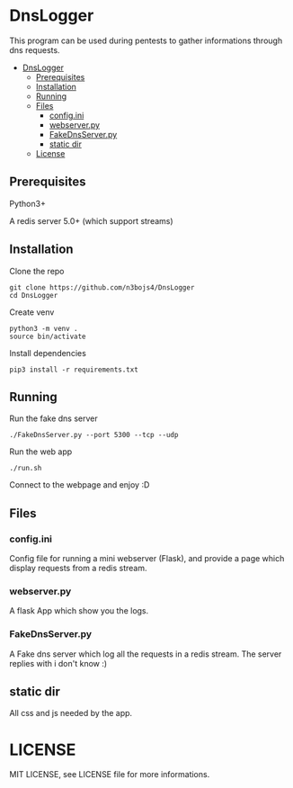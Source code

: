 # DnsLogger

This program can be used during pentests to gather informations through dns requests.

- [DnsLogger](#dnslogger)
  * [Prerequisites](#prerequisites)
  * [Installation](#installation)
  * [Running](#running)
  * [Files](#files)
    + [config.ini](#configini)
    + [webserver.py](#webserverpy)
    + [FakeDnsServer.py](#fakednsserverpy)
    + [static dir](#static-dir)
  * [License](#License)
  
## Prerequisites

Python3+

A redis server 5.0+ (which support streams)


## Installation

Clone the repo
```
git clone https://github.com/n3bojs4/DnsLogger
cd DnsLogger
```


Create venv
```
python3 -m venv .
source bin/activate
```

Install dependencies
```
pip3 install -r requirements.txt
```

## Running

Run the fake dns server
```
./FakeDnsServer.py --port 5300 --tcp --udp
```

Run the web app
```
./run.sh
```

Connect to the webpage and enjoy :D


## Files

### config.ini
Config file for running a mini webserver (Flask), and provide a page which display requests from a redis stream.

### webserver.py
A flask App which show you the logs.

### FakeDnsServer.py
A Fake dns server which log all the requests in a redis stream.
The server replies with i don't know :)

## static dir
All css and js needed by the app.


# LICENSE
MIT LICENSE, see LICENSE file for more informations.
